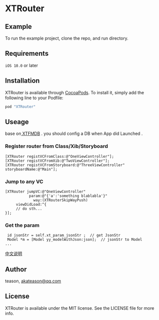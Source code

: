 # XTRouter

## Example

To run the example project, clone the repo, and run directory.

## Requirements

`iOS 10.0` or later

## Installation

XTRouter is available through [CocoaPods](http://cocoapods.org). To install
it, simply add the following line to your Podfile:

```ruby
pod "XTRouter"
```

## Useage
base on[ XTFMDB](https://github.com/Akateason/XTFMDB) . you should config a DB when App did Launched .



### Register router from Class/Xib/Storyboard
```
[XTRouter registVCFromClass:@"OneViewController"];
[XTRouter registVCFromXib:@"TwoViewController"];
[XTRouter registVCFromStoryboard:@"ThreeViewController" storyboardName:@"Main"];

```

### Jump to any VC
```
[XTRouter jumpVC:@"OneViewController"
           param:@"{'a':'something blablabla'}"
             way:(XTRouterSkipWayPush)
     viewDidLoad:^{
     // do sth...
}];
```

### Get the param
```
 id jsonStr = self.xt_param_jsonStr ;  // get JsonStr
 Model *m = [Model yy_modelWithJson:json];  // jsonStr to Model
...
```

[中文说明](https://www.jianshu.com/p/195949eb91d4)

## Author

teason, akateason@qq.com

## License

XTRouter is available under the MIT license. See the LICENSE file for more info.
